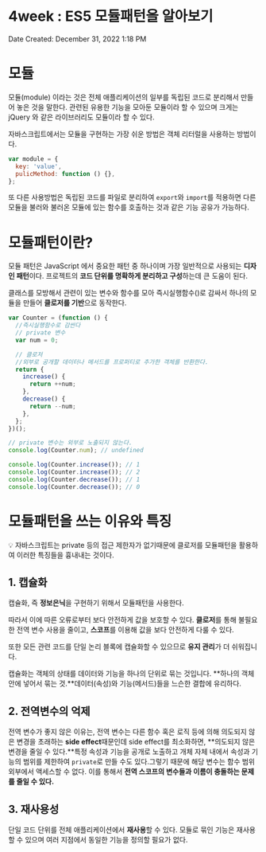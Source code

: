 # 4week : ES5 모듈패턴을 알아보기

Date Created: December 31, 2022 1:18 PM

# 모듈

모듈(module) 이라는 것은 전체 애플리케이션의 일부를 독립된 코드로 분리해서 만들어 놓은 것을 말한다. 관련된 유용한 기능을 모아둔 모듈이라 할 수 있으며 크게는 jQuery 와 같은 라이브러리도 모듈이라 할 수 있다.

자바스크립트에서는 모듈을 구현하는 가장 쉬운 방법은 객체 리터럴을 사용하는 방법이다.

```jsx
var module = {
  key: 'value',
  pulicMethod: function () {},
};
```

또 다른 사용방법은 독립된 코드를 파일로 분리하여 `export`와 `import`를 적용하면 다른 모듈을 불러와 불러온 모듈에 있는 함수를 호출하는 것과 같은 기능 공유가 가능하다.

# **모듈패턴이란?**

모듈 패턴은 JavaScript 에서 중요한 패턴 중 하나이며 가장 일반적으로 사용되는 **디자인 패턴**이다. 프로젝트의 **코드 단위를 명확하게 분리하고 구성**하는데 큰 도움이 된다.

클래스를 모방해서 관련이 있는 변수와 함수를 모아 즉시실행함수()로 감싸서 하나의 모듈을 만들어 **클로저를 기반**으로 동작한다.

```jsx
var Counter = (function () {
  //즉시실행함수로 감싼다
  // private 변수
  var num = 0;

  // 클로저
  //외부로 공개할 데이터나 메서드를 프로퍼티로 추가한 객체를 반환한다.
  return {
    increase() {
      return ++num;
    },
    decrease() {
      return --num;
    },
  };
})();

// private 변수는 외부로 노출되지 않는다.
console.log(Counter.num); // undefined

console.log(Counter.increase()); // 1
console.log(Counter.increase()); // 2
console.log(Counter.decrease()); // 1
console.log(Counter.decrease()); // 0
```

# **모듈패턴을 쓰는 이유와 특징**

<aside>
💡 자바스크립트는 private 등의 접근 제한자가 없기때문에 클로저를 모듈패턴을 활용하여 이러한 특징들을 흉내내는 것이다.

</aside>

## 1. 캡슐화

캡슐화, 즉 **정보은닉**을 구현하기 위해서 모듈패턴을 사용한다.

따라서 이에 따른 오류로부터 보다 안전하게 값을 보호할 수 있다. **클로저**를 통해 불필요한 전역 변수 사용을 줄이고, **스코프**를 이용해 값을 보다 안전하게 다룰 수 있다.

또한 모든 관련 코드를 단일 논리 블록에 캡슐화할 수 있으므로 **유지 관리**가 더 쉬워집니다.

캡슐화는 객체의 상태를 데이터와 기능을 하나의 단위로 묶는 것입니다. **하나의 객체 안에 넣어서 묶는 것.**데이터(속성)와 기능(메서드)들을 느슨한 결합에 유리하다.

## 2. 전역변수의 억제

전역 변수가 좋지 않은 이유는, 전역 변수는 다른 함수 혹은 로직 등에 의해 의도되지 않은 변경을 초래하는 **side effect**때문인데 side effect를 최소화하면, **의도되지 않은 변경을 줄일 수 있다.**특정 속성과 기능을 공개로 노출하고 개체 자체 내에서 속성과 기능의 범위를 제한하여 `private`로 만들 수도 있다.그렇기 때문에 해당 변수는 함수 범위 외부에서 액세스할 수 없다. 이를 통해서 **전역 스코프의 변수들과 이름이 충돌하는 문제를 줄일 수 있다.**

## 3. 재사용성

단일 코드 단위를 전체 애플리케이션에서 **재사용**할 수 있다. 모듈로 묶인 기능은 재사용할 수 있으며 여러 지점에서 동일한 기능을 정의할 필요가 없다.
